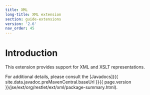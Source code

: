 ```yaml
---
title: XML
long-title: XML extension
section: guide-extensions
version: '2.6'
nav_order: 45
---
```

# Introduction

This extension provides support for XML and XSLT representations.

For additional details, please consult the
[Javadocs]({{ site.data.javadoc.preMavenCentral.baseUrl }}{{ page.version }}/jse/ext/org/restlet/ext/xml/package-summary.html).
